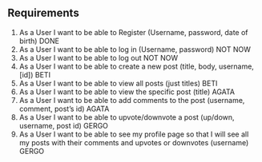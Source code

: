 
## Requirements

1.	As a User I want to be able to Register (Username, password, date of birth) DONE
2.	As a User I want to be able to log in (Username, password) NOT NOW
3.	As a User I want to be able to log out NOT NOW
4.	As a User I want to be able to create a new post (title, body, username, [id]) BETI
5.	As a User I want to be able to view all posts (just titles) BETI
6.	As a User I want to be able to view the specific post (title) AGATA
7.	As a User I want to be able to add comments to the post (username, comment, post’s id) AGATA
8.	As a User I want to be able to upvote/downvote a post (up/down, username, post id) GERGO
9.	As a User I want to be able to see my profile page so that I will see all my posts with their comments and upvotes or downvotes (username) GERGO
